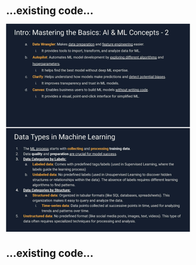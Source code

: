 # ...existing code...
![AIF-C01 Roadmap Page 13](./Images/Get+AIF-C01+Certified+-+Roadmap+To+Success+by+Vladimir+Raykov+v2%20(2)_Page_013.jpg)
![AIF-C01 Roadmap Page 14](./Images/Get+AIF-C01+Certified+-+Roadmap+To+Success+by+Vladimir+Raykov+v2%20(2)_Page_014.jpg)
# ...existing code...
